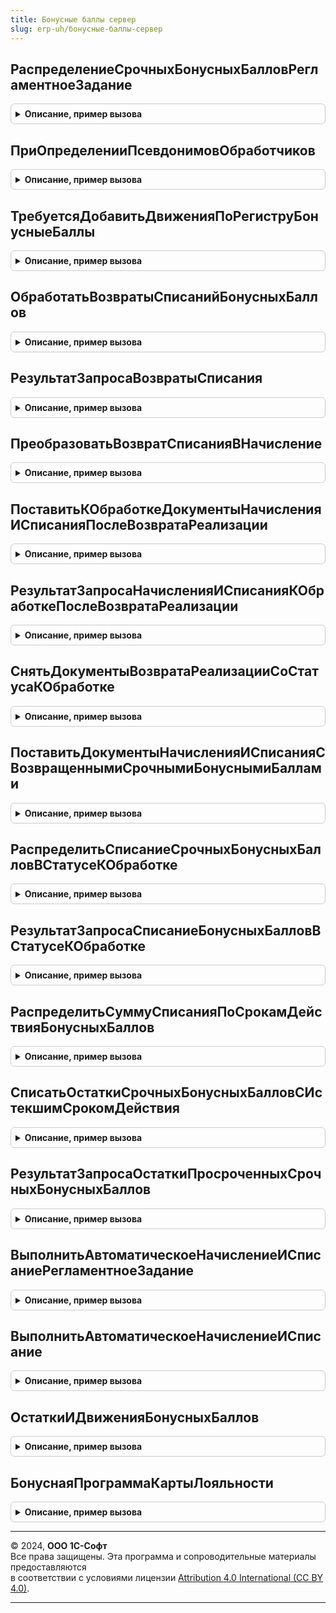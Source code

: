 ```yaml
---
title: Бонусные баллы сервер
slug: erp-uh/бонусные-баллы-сервер
---
```



## РаспределениеСрочныхБонусныхБалловРегламентноеЗадание
<details style="margin: 1em 0; padding: 0.5em; border: 1px solid #ccc; border-radius: 6px;">

<summary style="font-weight: bold; cursor: pointer;">Описание, пример вызова</summary>

```bsl

// Распределение срочных бонусных баллов регламентное задание.
//
Процедура РаспределениеСрочныхБонусныхБалловРегламентноеЗадание() Экспорт
```

Пример вызова
```bsl
БонусныеБаллыСервер.РаспределениеСрочныхБонусныхБалловРегламентноеЗадание() 
```
</details>

## ПриОпределенииПсевдонимовОбработчиков
<details style="margin: 1em 0; padding: 0.5em; border: 1px solid #ccc; border-radius: 6px;">

<summary style="font-weight: bold; cursor: pointer;">Описание, пример вызова</summary>

```bsl

// Формирует список шаблонов заданий очереди.
//
// Параметры:
//  СоответствиеИменПсевдонимам - см. ОчередьЗаданийПереопределяемый.ПриОпределенииПсевдонимовОбработчиков
//
Процедура ПриОпределенииПсевдонимовОбработчиков(СоответствиеИменПсевдонимам) Экспорт
```

Пример вызова
```bsl
БонусныеБаллыСервер.ПриОпределенииПсевдонимовОбработчиков(СоответствиеИменПсевдонимам) 
```
</details>

## ТребуетсяДобавитьДвиженияПоРегиструБонусныеБаллы
<details style="margin: 1em 0; padding: 0.5em; border: 1px solid #ccc; border-radius: 6px;">

<summary style="font-weight: bold; cursor: pointer;">Описание, пример вызова</summary>

```bsl

// Требуется добавить движения по регистру Бонусные баллы
// Параметры:
//	ДокументСсылка - СсылкаНаДокумент - ссылка, значения реквизитов которого необходимо получить.
//
// Возвращаемое значение:
//	ЭтоМеханизмБонусныхБаллов_2_5 - Булево - признак добавить движения по регистру Бонусные баллы.
//
Функция ТребуетсяДобавитьДвиженияПоРегиструБонусныеБаллы(ДокументСсылка) Экспорт
```

Пример вызова
```bsl
Результат = БонусныеБаллыСервер.ТребуетсяДобавитьДвиженияПоРегиструБонусныеБаллы(ДокументСсылка) 
```
</details>

## ОбработатьВозвратыСписанийБонусныхБаллов
<details style="margin: 1em 0; padding: 0.5em; border: 1px solid #ccc; border-radius: 6px;">

<summary style="font-weight: bold; cursor: pointer;">Описание, пример вызова</summary>

```bsl

// Преобразовать возвраты списаний бонусных баллов в начисления для дальнейшей обработки.
//
// Параметры:
//  ДатаНачалаРаботыМеханизмаБонусныхБаллов_2_5 - Дата - Дата начала работы механизма бонусных баллов 2_5
//  РазмерПорции - Число - Количество записей к обработке
//  ТекстОшибки - Строка - Текст сообщения об ошибке
//
// Возвращаемое значение:
//  Число - Количество обработнных документов, к которым было применено распределение
Функция ОбработатьВозвратыСписанийБонусныхБаллов(ДатаНачалаРаботыМеханизмаБонусныхБаллов_2_5, РазмерПорции = Неопределено, ТекстОшибки = "") Экспорт
```

Пример вызова
```bsl
Результат = БонусныеБаллыСервер.ОбработатьВозвратыСписанийБонусныхБаллов(ДатаНачалаРаботыМеханизмаБонусныхБаллов_2_5, РазмерПорции, ТекстОшибки);
```
</details>

## РезультатЗапросаВозвратыСписания
<details style="margin: 1em 0; padding: 0.5em; border: 1px solid #ccc; border-radius: 6px;">

<summary style="font-weight: bold; cursor: pointer;">Описание, пример вызова</summary>

```bsl

// Возвращает результат запроса, содержащий возвраты списаний бонусных баллов к обработке
//
// Параметры:
//  ДатаНачалаРаботыМеханизмаБонусныхБаллов_2_5 - Дата - Дата начала работы механизма бонусных баллов 2_5
//  РазмерПорции - Число - Количество записей к обработке. По умолчанию = 1000
//
// Возвращаемое значение:
//  РезультатЗапроса - Результат запроса, содержащий возвраты списаний бонусных баллов к обработке
//
Функция РезультатЗапросаВозвратыСписания( Экспорт
```

Пример вызова
```bsl
Результат = БонусныеБаллыСервер.РезультатЗапросаВозвратыСписания();
```
</details>

## ПреобразоватьВозвратСписанияВНачисление
<details style="margin: 1em 0; padding: 0.5em; border: 1px solid #ccc; border-radius: 6px;">

<summary style="font-weight: bold; cursor: pointer;">Описание, пример вызова</summary>

```bsl

// Преобразует возвраты списания в начисление
//
// Параметры:
//  СтрокаТаблицаВозвратовСписанийПоПартнеру - СтрокаТаблицыЗначений - Документы вовзратов списаний
Процедура ПреобразоватьВозвратСписанияВНачисление(СтрокаТаблицаВозвратовСписанийПоПартнеру) Экспорт
```

Пример вызова
```bsl
БонусныеБаллыСервер.ПреобразоватьВозвратСписанияВНачисление(СтрокаТаблицаВозвратовСписанийПоПартнеру) 
```
</details>

## ПоставитьКОбработкеДокументыНачисленияИСписанияПослеВозвратаРеализации
<details style="margin: 1em 0; padding: 0.5em; border: 1px solid #ccc; border-radius: 6px;">

<summary style="font-weight: bold; cursor: pointer;">Описание, пример вызова</summary>

```bsl

// Поставить к повторной обработке срочные бонусные баллы в случае возврата реализации, по которой были начислены
// срочные бонусные баллы.
//
// Параметры:
//  ДатаНачалаРаботыМеханизмаБонусныхБаллов_2_5 - Дата - Дата начала работы механизма бонусных баллов 2_5
//  РазмерПорции - Число - Количество записей к обработке
//  ТекстОшибки - Строка - Текст сообщения об ошибке
//
// Возвращаемое значение:
//  Число - Количество обработнных документов, к которым было применено распределение.
Функция ПоставитьКОбработкеДокументыНачисленияИСписанияПослеВозвратаРеализации(ДатаНачалаРаботыМеханизмаБонусныхБаллов_2_5, РазмерПорции = Неопределено, ТекстОшибки = "") Экспорт
```

Пример вызова
```bsl
Результат = БонусныеБаллыСервер.ПоставитьКОбработкеДокументыНачисленияИСписанияПослеВозвратаРеализации(ДатаНачалаРаботыМеханизмаБонусныхБаллов_2_5, РазмерПорции, ТекстОшибки);
```
</details>

## РезультатЗапросаНачисленияИСписанияКОбработкеПослеВозвратаРеализации
<details style="margin: 1em 0; padding: 0.5em; border: 1px solid #ccc; border-radius: 6px;">

<summary style="font-weight: bold; cursor: pointer;">Описание, пример вызова</summary>

```bsl

// Возвращает результат запроса, содержащий возвраты товаров с возвратом срочных бонусных баллов.
//
// Параметры:
//  ДатаНачалаРаботыМеханизмаБонусныхБаллов_2_5 - Дата - Дата начала работы механизма бонусных баллов 2_5
//  РазмерПорции - Число - Количество записей к обработке. По умолчанию = 1000
//
// Возвращаемое значение:
//  РезультатЗапроса - Результат запроса, содержащий списанные бонусные баллы к обработке
//
Функция РезультатЗапросаНачисленияИСписанияКОбработкеПослеВозвратаРеализации( Экспорт
```

Пример вызова
```bsl
Результат = БонусныеБаллыСервер.РезультатЗапросаНачисленияИСписанияКОбработкеПослеВозвратаРеализации();
```
</details>

## СнятьДокументыВозвратаРеализацииСоСтатусаКОбработке
<details style="margin: 1em 0; padding: 0.5em; border: 1px solid #ccc; border-radius: 6px;">

<summary style="font-weight: bold; cursor: pointer;">Описание, пример вызова</summary>

```bsl

// Снимает со статуса КОбработке документы возврата реализации с возвратом срочных бонусных баллов
//
// Параметры:
//  СтрокаТаблицаВозвратовПоПартнеру - СтрокаТаблицыЗначений - Документы вовзратов реализации
Процедура СнятьДокументыВозвратаРеализацииСоСтатусаКОбработке(СтрокаТаблицаВозвратовПоПартнеру) Экспорт
```

Пример вызова
```bsl
БонусныеБаллыСервер.СнятьДокументыВозвратаРеализацииСоСтатусаКОбработке(СтрокаТаблицаВозвратовПоПартнеру) 
```
</details>

## ПоставитьДокументыНачисленияИСписанияСВозвращеннымиСрочнымиБонуснымиБаллами
<details style="margin: 1em 0; padding: 0.5em; border: 1px solid #ccc; border-radius: 6px;">

<summary style="font-weight: bold; cursor: pointer;">Описание, пример вызова</summary>

```bsl

// Ставить документы начисления и списания, по которым возвращены срочные бонусные баллы
//
// Параметры:
//  СтрокаТаблицаВозвратовПоПартнеру - СтрокаТаблицыЗначений - Документы возвратов реализации
//  ТаблицаНачисленийИСписанийПоПартнеру - ТаблицаЗначений - Таблица документов начислений и списаний
//		срочных бонусных баллов.
//
// Возвращаемое значение:
//  Массив Из СтрокаТаблицыЗначений - Массив строк с документами начисления и списания к удалению
//
Функция ПоставитьДокументыНачисленияИСписанияСВозвращеннымиСрочнымиБонуснымиБаллами( Экспорт
```

Пример вызова
```bsl
Результат = БонусныеБаллыСервер.ПоставитьДокументыНачисленияИСписанияСВозвращеннымиСрочнымиБонуснымиБаллами();
```
</details>

## РаспределитьСписаниеСрочныхБонусныхБалловВСтатусеКОбработке
<details style="margin: 1em 0; padding: 0.5em; border: 1px solid #ccc; border-radius: 6px;">

<summary style="font-weight: bold; cursor: pointer;">Описание, пример вызова</summary>

```bsl

// Распределить списание срочных бонусных баллов в статусе к обработке.
//
// Параметры:
//  ДатаНачалаРаботыМеханизмаБонусныхБаллов_2_5 - Дата - Дата начала работы механизма бонусных баллов 2_5
//  РазмерПорции - Число - Количество записей к обработке
//  ТекстОшибки - Строка - Текст сообщения об ошибке
//
// Возвращаемое значение:
//  Число - Количество обработнных документов, к которым было применено распределение.
Функция РаспределитьСписаниеСрочныхБонусныхБалловВСтатусеКОбработке(ДатаНачалаРаботыМеханизмаБонусныхБаллов_2_5, РазмерПорции = Неопределено, ТекстОшибки = "") Экспорт
```

Пример вызова
```bsl
Результат = БонусныеБаллыСервер.РаспределитьСписаниеСрочныхБонусныхБалловВСтатусеКОбработке(ДатаНачалаРаботыМеханизмаБонусныхБаллов_2_5, РазмерПорции, ТекстОшибки);
```
</details>

## РезультатЗапросаСписаниеБонусныхБалловВСтатусеКОбработке
<details style="margin: 1em 0; padding: 0.5em; border: 1px solid #ccc; border-radius: 6px;">

<summary style="font-weight: bold; cursor: pointer;">Описание, пример вызова</summary>

```bsl

// Возвращает результат запроса, содержащий списанные бонусные баллы в статусе к обработке.
//
// Параметры:
//  ДатаНачалаРаботыМеханизмаБонусныхБаллов_2_5 - Дата - Дата начала работы механизма бонусных баллов 2_5
//  РазмерПорции - Число - Количество записей к обработке. По умолчанию = 1000
//
// Возвращаемое значение:
//  РезультатЗапроса - Результат запроса, содержащий списанные бонусные баллы к обработке
//
Функция РезультатЗапросаСписаниеБонусныхБалловВСтатусеКОбработке( Экспорт
```

Пример вызова
```bsl
Результат = БонусныеБаллыСервер.РезультатЗапросаСписаниеБонусныхБалловВСтатусеКОбработке();
```
</details>

## РаспределитьСуммуСписанияПоСрокамДействияБонусныхБаллов
<details style="margin: 1em 0; padding: 0.5em; border: 1px solid #ccc; border-radius: 6px;">

<summary style="font-weight: bold; cursor: pointer;">Описание, пример вызова</summary>

```bsl

// Распределить сумму списания по срокам действия бонусных баллов (бессрочные или срочные бонусные баллы).
//
// Параметры:
//  СтрокаТаблицаСписанийПоПартнеру - СтрокаТаблицыЗначений - Данные по списанию бонусных баллов
//  ТаблицаОстатковПоПартнеру - ТаблицаЗначений - Таблица остатков действующих срочных бонусных баллов
//
// Возвращаемое значение:
//  Массив Из СтрокаТаблицыЗначений - Массив строк с нулевыми остатками бонусных баллов к удалению
//
Функция РаспределитьСуммуСписанияПоСрокамДействияБонусныхБаллов( Экспорт
```

Пример вызова
```bsl
Результат = БонусныеБаллыСервер.РаспределитьСуммуСписанияПоСрокамДействияБонусныхБаллов();
```
</details>

## СписатьОстаткиСрочныхБонусныхБалловСИстекшимСрокомДействия
<details style="margin: 1em 0; padding: 0.5em; border: 1px solid #ccc; border-radius: 6px;">

<summary style="font-weight: bold; cursor: pointer;">Описание, пример вызова</summary>

```bsl

// Списывает остатки срочных бонусных баллов с истекшим сроком действия.
//
// Параметры:
//  ДатаНачалаРаботыМеханизмаБонусныхБаллов_2_5 - Дата - Дата начала работы механизма бонусных баллов 2_5
//  РазмерПорции - Число - Количество записей к обработке
//  ТекстОшибки - Строка - Текст сообщения об ошибке
//
// Возвращаемое значение:
//  Число - Количество обработанных документов, по которым были списаны остатки.
//
Функция СписатьОстаткиСрочныхБонусныхБалловСИстекшимСрокомДействия(ДатаНачалаРаботыМеханизмаБонусныхБаллов_2_5, РазмерПорции = Неопределено, ТекстОшибки = "") Экспорт
```

Пример вызова
```bsl
Результат = БонусныеБаллыСервер.СписатьОстаткиСрочныхБонусныхБалловСИстекшимСрокомДействия(ДатаНачалаРаботыМеханизмаБонусныхБаллов_2_5, РазмерПорции, ТекстОшибки);
```
</details>

## РезультатЗапросаОстаткиПросроченныхСрочныхБонусныхБаллов
<details style="margin: 1em 0; padding: 0.5em; border: 1px solid #ccc; border-radius: 6px;">

<summary style="font-weight: bold; cursor: pointer;">Описание, пример вызова</summary>

```bsl

// Возвращает результат запроса с остатками просроченных срочных бонусных баллов.
//
// Параметры:
//  ДатаНачалаРаботыМеханизмаБонусныхБаллов_2_5 - Дата - Дата начала работы механизма бонусных баллов 2_5
//  РазмерПорции - Число - Количество записей к обработке
//
// Возвращаемое значение:
//  РезультатЗапроса - Результат запроса с остатками просроченных срочных бонусных баллов
Функция РезультатЗапросаОстаткиПросроченныхСрочныхБонусныхБаллов( Экспорт
```

Пример вызова
```bsl
Результат = БонусныеБаллыСервер.РезультатЗапросаОстаткиПросроченныхСрочныхБонусныхБаллов();
```
</details>

## ВыполнитьАвтоматическоеНачислениеИСписаниеРегламентноеЗадание
<details style="margin: 1em 0; padding: 0.5em; border: 1px solid #ccc; border-radius: 6px;">

<summary style="font-weight: bold; cursor: pointer;">Описание, пример вызова</summary>

```bsl

// Запускает автоматическое начисление и списание баллов и контролирует результат.
//
// Параметры:
//  ПравилоНачисления - СправочникСсылка.ПравилаНачисленияИСписанияБонусныхБаллов - правило начисления баллов.
//
Процедура ВыполнитьАвтоматическоеНачислениеИСписаниеРегламентноеЗадание(ПравилоНачисления) Экспорт
```

Пример вызова
```bsl
БонусныеБаллыСервер.ВыполнитьАвтоматическоеНачислениеИСписаниеРегламентноеЗадание(ПравилоНачисления) 
```
</details>

## ВыполнитьАвтоматическоеНачислениеИСписание
<details style="margin: 1em 0; padding: 0.5em; border: 1px solid #ccc; border-radius: 6px;">

<summary style="font-weight: bold; cursor: pointer;">Описание, пример вызова</summary>

```bsl

// Выполняет автоматическое начисление и списание бонусных
// баллов по правилу начисления бонусных баллов.
//
// Параметры:
//  ПравилоНачисления - СправочникСсылка.ПравилаНачисленияИСписанияБонусныхБаллов - правило начисления.
//
Процедура ВыполнитьАвтоматическоеНачислениеИСписание(ПравилоНачисления) Экспорт
```

Пример вызова
```bsl
БонусныеБаллыСервер.ВыполнитьАвтоматическоеНачислениеИСписание(ПравилоНачисления) 
```
</details>

## ОстаткиИДвиженияБонусныхБаллов
<details style="margin: 1em 0; padding: 0.5em; border: 1px solid #ccc; border-radius: 6px;">

<summary style="font-weight: bold; cursor: pointer;">Описание, пример вызова</summary>

```bsl

// Получает данные об остатках бонусных баллов партнера по бонусной программе лояльности.
//
// Параметры:
//  БонуснаяПрограммаЛояльности - СправочникСсылка.БонусныеПрограммыЛояльности - Бонусная программа лояльности.
//  Партнер - СправочникСсылка.Партнеры - Партнер.
//
// Возвращаемое значение:
//  ТаблицаЗначений - с колонками:
//   * Период - Дата - Период.
//   * Сумма - Число - Сумма.
//   * Изменение - Число - Сумма изменения.
//   * ТекущийОстаток - Число - Текущий остаток.
//
Функция ОстаткиИДвиженияБонусныхБаллов(БонуснаяПрограммаЛояльности, Партнер) Экспорт
```

Пример вызова
```bsl
Результат = БонусныеБаллыСервер.ОстаткиИДвиженияБонусныхБаллов(БонуснаяПрограммаЛояльности, Партнер) 
```
</details>

## БонуснаяПрограммаКартыЛояльности
<details style="margin: 1em 0; padding: 0.5em; border: 1px solid #ccc; border-radius: 6px;">

<summary style="font-weight: bold; cursor: pointer;">Описание, пример вызова</summary>

```bsl

// Получает данные бонусной программы по карте лояльности.
//
// Параметры:
//  КартаЛояльности - СправочникСсылка.КартыЛояльности - карта лояльности.
//
// Возвращаемое значение:
//  СправочникСсылка.БонусныеПрограммыЛояльности - Бонусная программа лояльности.
//
Функция БонуснаяПрограммаКартыЛояльности(КартаЛояльности) Экспорт
```

Пример вызова
```bsl
Результат = БонусныеБаллыСервер.БонуснаяПрограммаКартыЛояльности(КартаЛояльности) 
```
</details>

---

© 2024, **ООО 1С-Софт**  
Все права защищены. Эта программа и сопроводительные материалы предоставляются  
в соответствии с условиями лицензии [Attribution 4.0 International (CC BY 4.0)](https://creativecommons.org/licenses/by/4.0/legalcode).

---
